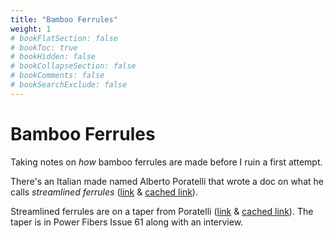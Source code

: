 ```yaml
---
title: "Bamboo Ferrules"
weight: 1
# bookFlatSection: false
# bookToc: true
# bookHidden: false
# bookCollapseSection: false
# bookComments: false
# bookSearchExclude: false
---
```


# Bamboo Ferrules
Taking notes on _how_ bamboo ferrules are made before I ruin a first attempt.

There's an Italian made named Alberto Poratelli that wrote a doc on what he calls _streamlined ferrules_  ([link](http://www.aprods.it/innesto/BF_eng.pdf) & [cached link](/static/bamboo-ferrules/poratelli_BF_eng.pdf)).

Streamlined ferrules are on a taper from Poratelli ([link](https://www.powerfibers.com/assets/files/7643S%20The%20Brook.pdf) & [cached link](/static/bamboo-ferrules/7643s_the_brook.pdf)).  The taper is in Power Fibers Issue 61 along with an interview.